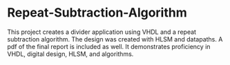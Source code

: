 # Repeat-Subtraction-Algorithm
This project creates a divider application using VHDL and a repeat subtraction algorithm. The design was created with HLSM and datapaths. A pdf of the final report is included as well. It demonstrates proficiency in VHDL, digital design, HLSM, and algorithms. 

